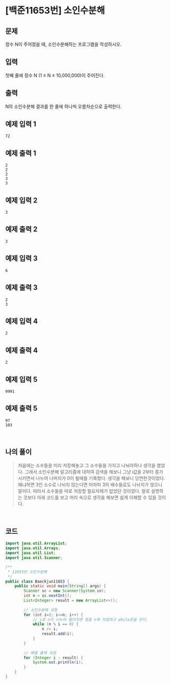 # [백준11653번] 소인수분해

## 문제

정수 N이 주어졌을 때, 소인수분해하는 프로그램을 작성하시오.

## 입력

첫째 줄에 정수 N (1 ≤ N ≤ 10,000,000)이 주어진다.

## 출력

N의 소인수분해 결과를 한 줄에 하나씩 오름차순으로 출력한다.

## 예제 입력 1 

```
72
```

## 예제 출력 1 

```
2
2
2
3
3
```

## 예제 입력 2 

```
3
```

## 예제 출력 2 

```
3
```

## 예제 입력 3 

```
6
```

## 예제 출력 3 

```
2
3
```

## 예제 입력 4 

```
2
```

## 예제 출력 4 

```
2
```

## 예제 입력 5 

```
9991
```

## 예제 출력 5 

```
97
103
```

<br>

## 나의 풀이

> 처음에는 소수들을 미리 저장해놓고 그 소수들을 가지고 나눠야하나 생각을 했었다. 그래서 소인수분해 알고리즘에 대하여 검색을 해보니 그냥 i값을 2부터 증가시키면서 나누어 나머지가 0이 될때를 기록했다. 생각을 해보니 당연한것이었다. 왜냐하면 3인 소수로 나뉘지 않는다면 어차피 3의 배수들로도 나뉘지가 않으니말이다. 따라서 소수들을 따로 저장할 필요자체가 없었던 것이었다. 말로 설명하는 것보다 아래 코드를 보고 머리 속으로 생각을 해보면 쉽게 이해할 수 있을 것이다.

<br>

## 코드

```java
import java.util.ArrayList;
import java.util.Arrays;
import java.util.List;
import java.util.Scanner;

/**
 * 11653번 소인수분해
 */
public class Baeckjun11653 {
    public static void main(String[] args) {
        Scanner sc = new Scanner(System.in);
        int n = sc.nextInt();
        List<Integer> result = new ArrayList<>();
				
      	// 소인수분해 과정
        for (int i=2; i<=n; i++) {
          	// i로 n이 나누어 떨어지면 몫을 n에 저장하고 while문을 돈다.
            while (n % i == 0) {
                n /= i;
                result.add(i);
            }
        }
				
      	// 배열 출력 과정
        for (Integer i : result) {
            System.out.println(i);
        }
    }
}

```

